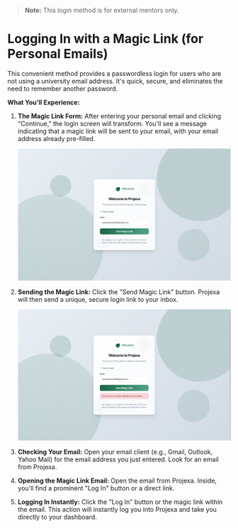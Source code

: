 > **Note:** This login method is for external mentors only.

# Logging In with a Magic Link (for Personal Emails)

This convenient method provides a passwordless login for users who are not using a university email address. It's quick, secure, and eliminates the need to remember another password.

**What You'll Experience:**

1. **The Magic Link Form:** After entering your personal email and clicking "Continue," the login screen will transform. You'll see a message indicating that a magic link will be sent to your email, with your email address already pre-filled.  
   
   ![The Magic Link Form](assets/images/image9.png)

2. **Sending the Magic Link:** Click the "Send Magic Link" button. Projexa will then send a unique, secure login link to your inbox.  
   
   ![Sending the Magic Link](assets/images/image10.png)

3. **Checking Your Email:** Open your email client (e.g., Gmail, Outlook, Yahoo Mail) for the email address you just entered. Look for an email from Projexa.  
     
4. **Opening the Magic Link Email:** Open the email from Projexa. Inside, you'll find a prominent "Log In" button or a direct link.

5. **Logging In Instantly:** Click the "Log In" button or the magic link within the email. This action will instantly log you into Projexa and take you directly to your dashboard.